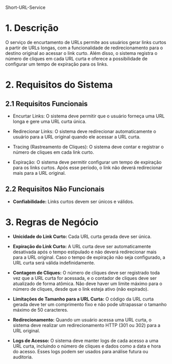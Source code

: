 Short-URL-Service

# 1. Descrição
O serviço de encurtamento de URLs permite aos usuários gerar links curtos a partir de URLs longas, com a funcionalidade de redirecionamento para o destino original ao acessar o link curto. Além disso, o sistema registra o número de cliques em cada URL curta e oferece a possibilidade de configurar um tempo de expiração para os links.

# 2. Requisitos do Sistema
## 2.1 Requisitos Funcionais
- Encurtar Links: O sistema deve permitir que o usuário forneça uma URL longa e gere uma URL curta única.


- Redirecionar Links: O sistema deve redirecionar automaticamente o usuário para a URL original quando ele acessar a URL curta.


- Tracing (Rastreamento de Cliques): O sistema deve contar e registrar o número de cliques em cada link curto.


- Expiração: O sistema deve permitir configurar um tempo de expiração para os links curtos. Após esse período, o link não deverá redirecionar mais para a URL original.
## 2.2 Requisitos Não Funcionais
- **Confiabilidade:** Links curtos devem ser únicos e válidos.

# 3. Regras de Negócio
- **Unicidade do Link Curto:** Cada URL curta gerada deve ser única.


- **Expiração do Link Curto:** A URL curta deve ser automaticamente desativada após o tempo estipulado e não deverá redirecionar mais para a URL original.
Caso o tempo de expiração não seja configurado, a URL curta será válida indefinidamente.


- **Contagem de Cliques:** O número de cliques deve ser registrado toda vez que a URL curta for acessada, e o contador de cliques deve ser atualizado de forma atômica.
Não deve haver um limite máximo para o número de cliques, desde que o link esteja ativo (não expirado).


- **Limitações de Tamanho para a URL Curta:** O código da URL curta gerada deve ter um comprimento fixo e não pode ultrapassar o tamanho máximo de 50 caracteres.


- **Redirecionamento:** Quando um usuário acessa uma URL curta, o sistema deve realizar um redirecionamento HTTP (301 ou 302) para a URL original.


- **Logs de Acesso:** O sistema deve manter logs de cada acesso a uma URL curta, incluindo o número de cliques e dados como a data e hora do acesso. Esses logs podem ser usados para análise futura ou auditoria.